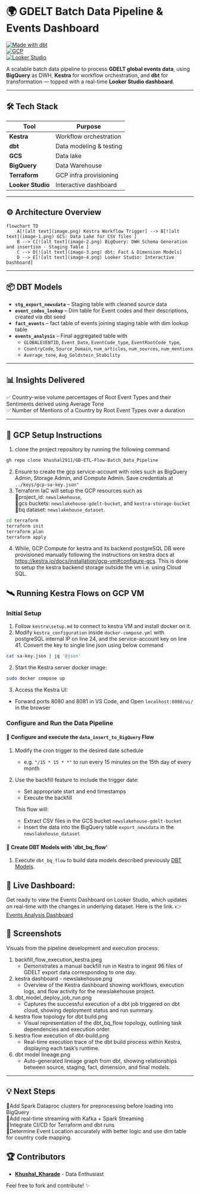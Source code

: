 # 🌍 GDELT Batch Data Pipeline & Events Dashboard

[![Made with dbt](https://img.shields.io/badge/dbt-%E2%9C%94%EF%B8%8F-orange)](https://www.getdbt.com/)  
[![GCP](https://img.shields.io/badge/GCP-BigQuery%20%7C%20Terraform-blue)](https://cloud.google.com/)  
[![Looker Studio](https://img.shields.io/badge/Dashboard-Live-green)](https://lookerstudio.google.com/s/ipIOCCr7PV8)

A scalable batch data pipeline to process **GDELT global events data**, using **BigQuery** as DWH, **Kestra** for workflow orchestration, and **dbt** for transformation — topped with a real-time **Looker Studio dashboard**.

---

## 🛠️ Tech Stack

| Tool         | Purpose                      |
|--------------|------------------------------|
| **Kestra**   | Workflow orchestration       |
| **dbt**      | Data modeling & testing      |
| **GCS**      | Data lake                    |
| **BigQuery** | Data Warehouse               |
| **Terraform**| GCP infra provisioning       |
| **Looker Studio** | Interactive dashboard   |

---

## ⚙️ Architecture Overview

```mermaid
flowchart TD
    A[![alt text](image.png) Kestra Workflow Trigger] --> B[![alt text](image-1.png) GCS: Data Lake for CSV files ]
    B --> C[![alt text](image-2.png) BigQuery: DWH Schema Generation and insertion - Staging Table ]
    C --> D[![alt text](image-3.png) dbt: Fact & Dimension Models]
    D --> E[![alt text](image-4.png) Looker Studio: Interactive Dashboard]
```

---

## 📦 DBT Models

- **`stg_export_newsdata`** – Staging table with cleaned source data
- **`event_codes_lookup`** – Dim table for Event codes and their descriptions, created via dbt seed
- **`fact_events`** – fact table of events joining staging table with dim lookup table
- **`events_analysis`** – Final aggregated table with
  - `GLOBALEVENTID`, `Event_Date`, `EventCode_type`, `EventRootCode_type`,
  - `CountryCode`, `Source_Domain`,  `num_articles`, `num_sources`, `num_mentions`
  - `Average_tone`, `Avg_Goldstein_Stability`

---

## 📊 Insights Delivered

✅ Country-wise volume percentages of Root Event Types and their Sentiments derived using Average Tone  
✅ Number of Mentions of a Country by Root Event Types over a duration

---

## 🚀 GCP Setup Instructions

1. clone the project repository by running the following command
```bash
gh repo clone khushal2911/GD-ETL-Flow-Batch_Data_Pipeline
```  
2. Ensure to create the gcp service-account with roles such as BigQuery Admin, Storage Admin, and Compute Admin. Save credentials at ```../keys/gcp-sa-key.json"```  
3. Terraform IaC will setup the GCP resources such as  
  🔹project_id: `newslakehouse`,  
  🔹gcs buckets: `newslakehouse-gdelt-bucket`, and `kestra-storage-bucket`  
  🔹bq dataset: `newslakehouse_dataset`. 

```bash
cd terraform
terraform init
terraform plan
terraform apply
```
4. While, GCP Compute for kestra and its backend postgreSQL DB were provisioned manually following the instructions on kestra docs at https://kestra.io/docs/installation/gcp-vm#configure-gcs. This is done to setup the kestra backend storage outside the vm i.e. using Cloud SQL.

## 🛰️ Running Kestra Flows on GCP VM

### Initial Setup

1. Follow `kestra\setup.md` to connect to kestra VM and install docker on it. 
2. Modify `kestra_configuration` inside `docker-compose.yml` with postgreSQL internal IP on line 24, and the service-account key on line 41. Convert the key to single line json using below command
```bash
cat sa-key.json | jq '@json'
```

2. Start the Kestra server docker image:
```bash
sudo docker compose up
```

3. Access the Kestra UI:
  - Forward ports 8080 and 8081 in VS Code, and Open `localhost:8080/ui/` in the browser

### Configure and Run the Data Pipeline

#### 🔹 Configure and execute the `data_insert_to_BigQuery` Flow

1. Modify the cron trigger to the desired date schedule 
    - e.g. `"/15 * 15 * *"` to run every 15 minutes on the 15th day of every month

2. Use the backfill feature to include the trigger date:
    - Set appropriate start and end timestamps
    - Execute the backfill

    This flow will:
    - Extract CSV files in the GCS bucket `newslakehouse-gdelt-bucket`
    - Insert the data into the BigQuery table `export_newsdata` in the `newslakehouse_dataset`

#### 🔹 Create DBT Models with 'dbt_bq_flow'
1. Execute `dbt_bq_flow` to build data models described previously [DBT Models](#dbt-models).

## 🔗 **Live Dashboard:**

Get ready to view the Events Dashboard on Looker Studio, which updates on real-time with the changes in underlying dataset. Here is the link.
👉 [Events Analysis Dashboard](https://lookerstudio.google.com/s/ipIOCCr7PV8)

## 📸 Screenshots
Visuals from the pipeline development and execution process:

1. backfill_flow_execution_kestra.jpeg  
      - Demonstrates a manual backfill run in Kestra to ingest 96 files of GDELT export data corresponding to one day.  
2. kestra dashboard - newslakehouse.png  
      - Overview of the Kestra dashboard showing workflows, execution logs, and flow activity for the newslakehouse project.  
3. dbt_model_deploy_job_run.png  
      - Captures the successful execution of a dbt job triggered on dbt cloud, showing deployment status and run summary.  
4. kestra flow topology for dbt build.png  
      - Visual representation of the dbt_bq_flow topology, outlining task dependencies and execution order.  
5. kestra flow execution of dbt-build.png  
      - Real-time execution trace of the dbt build process within Kestra, displaying each task’s runtime.  
6. dbt model lineage.png  
      - Auto-generated lineage graph from dbt, showing relationships between source, staging, fact, dimension, and final models.

---
## 💡 Next Steps

🔹Add Spark Dataproc clusters for preprocessing before loading into BigQuery  
🔹Add real-time streaming with Kafka + Spark Streaming  
🔹Integrate CI/CD for Terraform and dbt runs  
🔹Determine Event Location accurately with better logic and use dim table for country code mapping.

## 🏆 Contributors
- **[Khushal_Kharade](https://github.com/khushal2911)** - Data Enthusiast

Feel free to fork and contribute! ✨
